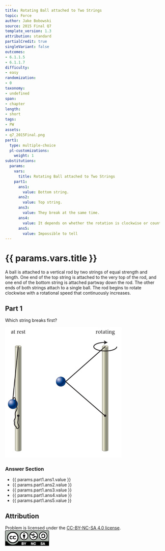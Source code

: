 ```yaml
---
title: Rotating Ball attached to Two Strings
topic: Force
author: Jake Bobowski
source: 2015 Final Q7
template_version: 1.3
attribution: standard
partialCredit: true
singleVariant: false
outcomes:
- 6.1.1.5
- 6.1.1.7
difficulty:
- easy
randomization:
- 0
taxonomy:
- undefined
span:
- chapter
length:
- short
tags:
- PW
assets:
- q7_2015Final.png
part1:
  type: multiple-choice
  pl-customizations:
    weight: 1
substitutions:
  params:
    vars:
      title: Rotating Ball attached to Two Strings
    part1:
      ans1:
        value: Bottom string.
      ans2:
        value: Top string.
      ans3:
        value: They break at the same time.
      ans4:
        value: It depends on whether the rotation is clockwise or counter clockwise
      ans5:
        value: Impossible to tell
---
```

# {{ params.vars.title }}
A ball is attached to a vertical rod by two strings of equal strength and length. One end of the top string is attached to the very top of the rod, and one end of the bottom string is attached partway down the rod. The other ends of both strings attach to a single ball. The rod begins to rotate clockwise with a rotational speed that continuously increases.

## Part 1

Which string breaks first?

<img src="q7_2015Final.png" alt="Figure showing the ball in two situations: at rest and rotating." >

### Answer Section

- {{ params.part1.ans1.value }}
- {{ params.part1.ans2.value }}
- {{ params.part1.ans3.value }}
- {{ params.part1.ans4.value }}
- {{ params.part1.ans5.value }}

## Attribution

Problem is licensed under the [CC-BY-NC-SA 4.0 license](https://creativecommons.org/licenses/by-nc-sa/4.0/).<br> ![The Creative Commons 4.0 license requiring attribution-BY, non-commercial-NC, and share-alike-SA license.](https://raw.githubusercontent.com/firasm/bits/master/by-nc-sa.png)
